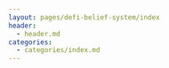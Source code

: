 ```yaml
---
layout: pages/defi-belief-system/index
header:
  - header.md
categories:
  - categories/index.md
---
```

